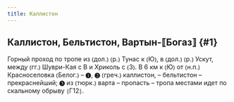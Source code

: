 ```yaml
---
title: Каллистон
---
```

## Каллистон, Бельтистон, Вартын-⟦Богаз⟧ {#1}

Горный проход по тропе из ⦅дол.⦆ ⦅р.⦆ Тунас к ⦅Ю⦆, в ⦅дол.⦆ ⦅р.⦆ Ускут, между ⦅гг.⦆ Шуври-Кая с В и Хриколь с ⦅З⦆. В 6 км к ⦅Ю⦆ от ⦅н.п.⦆ Красноселовка ⦅Белог.⦆ – ❶, ❷ ⦅греч.⦆ каллистон, – бельтистон – прекраснейший; ❸ из ⦅тюрк.⦆ варта – пропасть – тропа местами идет по скальному обрыву ⦃Г12⦄.
